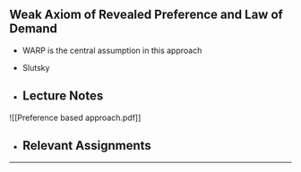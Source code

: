 ## Weak Axiom of Revealed Preference and Law of Demand
* WARP is the central assumption in this approach 
* Slutsky 

* ## Lecture Notes 
![[Preference based approach.pdf]]
* ## Relevant Assignments 


**************************
